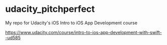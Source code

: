 # udacity_pitchperfect
My repo for Udacity's iOS Intro to iOS App Development course

https://www.udacity.com/course/intro-to-ios-app-development-with-swift--ud585
